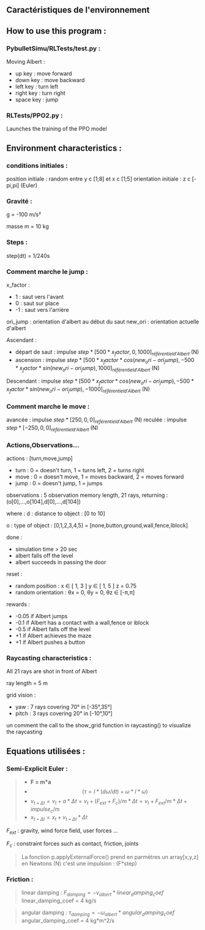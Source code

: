 ## Caractéristiques de l'environnement



## How to use this program : 

### PybulletSimu/RLTests/test.py : 

 Moving Albert : 
  -  up key : move forward
  -  down key : move backward
  - left key : turn left
  - right key : turn right
  - space key : jump

### RLTests/PPO2.py : 

 Launches the training of the PPO model


## Environment characteristics :
### conditions initiales :
position initiale : random entre y c [1;8] et x c [1;5]
orientation initiale : z c [-pi,pi] (Euler)


### Gravité : 
g = -100 m/s²

masse m = 10 kg

### Steps :
step(dt) = 1/240s


### Comment marche le jump :
x_factor : 
- 1 : saut vers l'avant
- 0 : saut sur place
- -1 : saut vers l'arrière

ori_jump : orientation d'albert au début du saut
new_ori : orientation actuelle d'albert

Ascendant :
- départ de saut : impulse $step * [500 * x_factor,0,1000]_{référentiel d'Albert}$ (N)
- ascension : impulse $step * [500 * x_factor * cos(new_ori - ori_jump), -500 * x_factor * sin(new_ori - ori_jump), 1000]_{référentiel d'Albert}$ (N)

Descendant : impulse $step * [500 * x_factor * cos(new_ori - ori_jump), -500 * x_factor * sin(new_ori - ori_jump), -1000]_{référentiel d'Albert}$ (N)

### Comment marche le move : 
avancée : impulse $step * [250,0,0]_{référentiel d'Albert}$ (N)
reculée : impulse $step * [-250,0,0]_{référentiel d'Albert}$ (N)

### Actions,Observations...

 actions  : [turn,move,jump]
- turn : 0 = doesn't turn, 1 = turns left, 2 = turns right
- move : 0 = doesn't move, 1 = moves backward, 2 = moves forward
- jump : 0  = doesn't jump, 1 = jumps

 observations :  5 observation memory length, 21 rays, returning : 
    (o[0],...,o[104],d[0],...,d[104])

where :
d : distance to object : [0 to 10] 

o : type of object : [0,1,2,3,4,5] = [none,button,ground,wall,fence,Iblock]

 done : 
- simulation time > 20 sec
- albert falls off the level
- albert succeeds in passing the door

reset : 
- random position : x ∈ [ 1, 3 ]   y ∈ [ 1, 5 ]   z = 0.75
- random orientation : θx = 0, θy = 0, θz ∈ [-π,π]

rewards :
- -0.05 if Albert jumps
- -0.1 if Albert has a contact with a wall,fence or iblock
- -0.5 if Albert falls off the level
- +1 if Albert achieves the maze
- +1 if Albert pushes a button


### Raycasting characteristics : 
All 21 rays are shot in front of Albert

ray length = 5 m

grid vision : 
 -  yaw : 7 rays covering 70° in [-35°,35°]
 - pitch : 3 rays covering 20° in [-10°,10°]

un comment the call to the show_grid function in raycasting() to visualize the raycasting




## Equations utilisées : 

### Semi-Explicit Euler :
> - **F = m*a**
> - $$(τ = I * (dω/dt) + ω * I*ω)$$
> - $v_{t+Δt} = v_t + a * Δt = v_t + (F_{ext} + F_c)/m * Δt = v_t + F_{ext}/m * Δt + impulse_c/m$
> - $x_{t+Δt} = x_t + v_{t+Δt}*Δt$
>
$F_{ext}$ : gravity, wind force field, user forces ...

$F_c$ : constraint forces such as contact, friction, joints

> La fonction p.applyExternalForce() prend en parmètres un array[x,y,z] en Newtons (N)
> c'est une impulsion : (F*step)

### Friction : 

> linear damping : $F_{damping} = - v_{albert} * linear_damping_coef$
> linear_damping_coef = 4 kg/s

> angular damping : $τ_{damping} = - ω_{albert} * angular_damping_coef$
> angular_damping_coef = 4 kg*m^2/s

